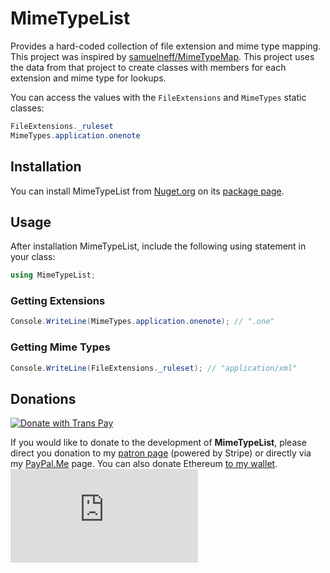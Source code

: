 # MimeTypeList
Provides a hard-coded collection of file extension and mime type mapping. This project was inspired by [samuelneff/MimeTypeMap](https://github.com/samuelneff/MimeTypeMap). This project uses the data from that project to create classes with members for each extension and mime type for lookups.

You can access the values with the `FileExtensions` and `MimeTypes` static classes:

```c#
FileExtensions._ruleset
MimeTypes.application.onenote
```

## Installation 

You can install MimeTypeList from [Nuget.org](https://www.nuget.org/) on its [package page](https://www.nuget.org/packages/MimeTypeList/1.0.0).

## Usage

After installation MimeTypeList, include the following using statement in your class:

```cs
using MimeTypeList;
```

### Getting Extensions

```cs
Console.WriteLine(MimeTypes.application.onenote); // ".one"
```

### Getting Mime Types

```cs
Console.WriteLine(FileExtensions._ruleset); // "application/xml"
```


## Donations

[![Donate with Trans Pay](https://support.jordanwages.com/static/donate-with-transpay-en.png)](https://support.jordanwages.com?project=3)

If you would like to donate to the development of **MimeTypeList**, please direct you donation to my [patron page](https://support.jordanwages.com) (powered by Stripe) or directly via my [PayPal.Me](https://www.paypal.me/wagesj45) page. You can also donate Ethereum [to my wallet](https://etherscan.io/address/0x917f3d67e2a7ec8884d241118ee829af57cc4afd).
![Image](https://t.thebreadsticks.com/matomo.php?idsite=8&amp;rec=1&amp;action_name=README.md)
